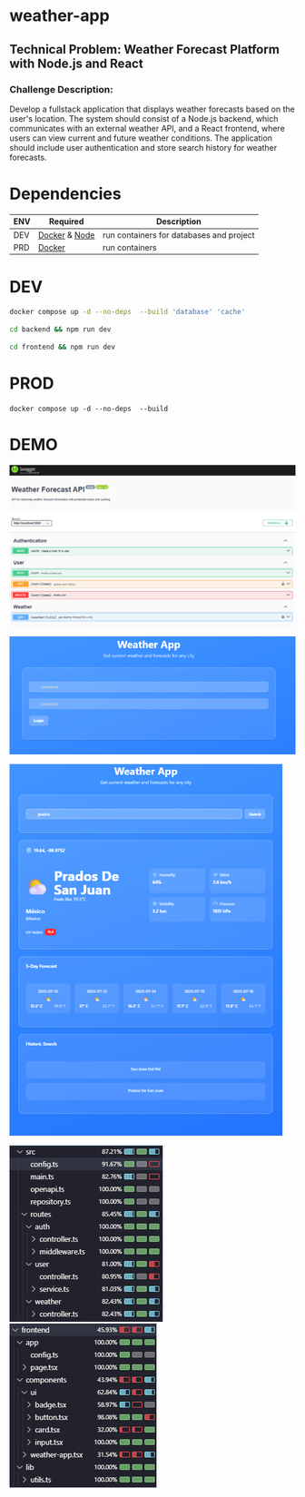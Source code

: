 # weather-app

## Technical Problem: Weather Forecast Platform with Node.js and React

### Challenge Description:
Develop a fullstack application that displays weather forecasts based on the user's location. The
system should consist of a Node.js backend, which communicates with an external weather API, and a React frontend, where
users can view current and future weather conditions. The application should include user authentication and store search
history for weather forecasts.

# Dependencies

| ENV | Required | Description |
|----------|---------|-------------|
| DEV | [Docker](https://www.docker.com/products/docker-desktop/) & [Node](https://nodejs.org/en/download)  | run containers for databases and project |
| PRD | [Docker](https://www.docker.com/products/docker-desktop/) | run containers |

# DEV

```sh
docker compose up -d --no-deps  --build 'database' 'cache'
```
```sh
cd backend && npm run dev
```
```sh
cd frontend && npm run dev
```

# PROD

```PRD NEED FIX routes and BD connections
docker compose up -d --no-deps  --build
```

# DEMO
![swagger ui](/docs/swagger.png)

![login](/docs/login.png)

![search](/docs/search.png)

![backend](/docs/backend.cov.png) ![frontend](/docs/frontend.cov.png)